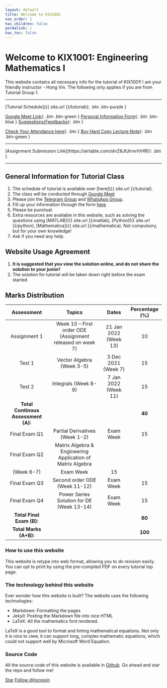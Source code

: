 ```yaml
---
layout: default
title: Welcome to KIX1001
nav_order: 1
has_children: false
permalink: /
has_toc: false
---
```


# Welcome to KIX1001: Engineering Mathematics I

This website contains all necessary info for the tutorial of KIX1001! I am your friendly instructor - Hong Vin. The following only applies if you are from Tutorial Group 1.

---

[Tutorial Schedule]({{ site.url }}/tutorial){: .btn .btn-purple }

[Google Meet Link](https://meet.google.com/drr-pjaw-aui){: .btn .btn-green }
[Personal Information Form](https://airtable.com/shrwrDqqO8amEDrEA){: .btn .btn-blue }
[Suggestions/Feedbacks](https://airtable.com/shrLJmFsuMAnIqujf){: .btn }

[Check Your Attendance here](https://docs.google.com/spreadsheets/d/e/2PACX-1vTgnEnexPkn15TLRaTubkbWWq5W4My7_CaMjkZGiHCY2HilIUylTP6RBpG5yqr4Pg/pubhtml?gid=412168835&single=true){: .btn }
[Buy Hard Copy Lecture Note](https://shopee.com.my/product/558403004/13332594245/){: .btn .btn-green }

---

<span class="fs-8">
[Assignment Submission Link](https://airtable.com/shrZ6JfJlrmrIVHR){: .btn }
</span>

---

## General Information for Tutorial Class

1. The schedule of tutorial is available over [here]({{ site.url }}/tutorial).
2. The class will be conducted through [Google Meet](https://meet.google.com/drr-pjaw-aui)
3. Please join the [Telegram Group](https://t.me/joinchat/a5gR89hlzMxjODhl) and [WhatsApp Group](https://chat.whatsapp.com/Gs9bm4sQxVXBEe6zsH4kw5).
4. Fill up your information through the form [here](https://airtable.com/shrwrDqqO8amEDrEA)
5. Please be punctual. 
6. Extra resources are available in this website, such as solving the questions using [MATLAB]({{ site.url }}/matlab), [Python]({{ site.url }}/python), [Mathematica]({{ site.url }}/mathematica). Not compulsory, but for your own knowledge!
7. Ask if you need any help.

## Website Usage Agreement

1. **It is suggested that you view the solution online, and do not share the solution to your junior!**
2. The solution for tutorial will be taken down right before the exam started.

## Marks Distribution

| Assessment | Topics | Dates | Percentage (%) |
| :---: | :---: | :---: | :---: |
| Assignment 1 | Week 10 – First order ODE (Assignment released on week 7) | 21 Jan 2022 (Week 13) | 10 |
| Test 1 | Vector Algebra (Week 3-5) | 3 Dec 2021 (Week 7) | 15 |
| Test 2 | Integrals (Week 8-9) | 7 Jan 2022 (Week 11) | 15 |
| **Total Continous Assessment (A):** | | | **40** |
| Final Exam Q1 | Partial Derivatives (Week 1-2) | Exam Week | 15 |
| Final Exam Q2 | Matrix Algebra & Engineering Application of Matrix Algebra
(Week 6-7) | Exam Week | 15 |
| Final Exam Q3 | Second order ODE (Week 11-12) | Exam Week | 15 |
| Final Exam Q4 | Power Series Solution for DE (Week 13-14) | Exam Week | 15 |
| **Total Final Exam (B):** | | | **60** |
| **Total Marks (A+B):** | | | **100** |

### How to use this website

This website is retype into web format, allowing you to do revision easily. You can opt to print by using the pre-compiled PDF on every tutorial top page.

### The technology behind this website

Ever wonder how this website is built? The website uses the following technologies:

- Markdown: Formatting the pages
- Jekyll: Posting the Markdown file into nice HTML
- LaTeX: All the mathematics font rendered.

LaTeX is a good tool to format and linting mathematical equations. Not only it is nice to view, it can support long, complex mathematic equations, which could not support well by Microsoft Word Equation.

### Source Code

All the source code of this website is available in [Github](https://github.com/hongvin/KIX1001). Go ahead and star the repo and follow me!

<a class="github-button" href="https://github.com/hongvin/KIX1001" data-icon="octicon-star" data-size="large" data-show-count="true" aria-label="Star hongvin/KIX1001 on GitHub">Star</a>
<a class="github-button" href="https://github.com/hongvin" data-size="large" data-show-count="true" aria-label="Follow @hongvin on GitHub">Follow @hongvin</a>

